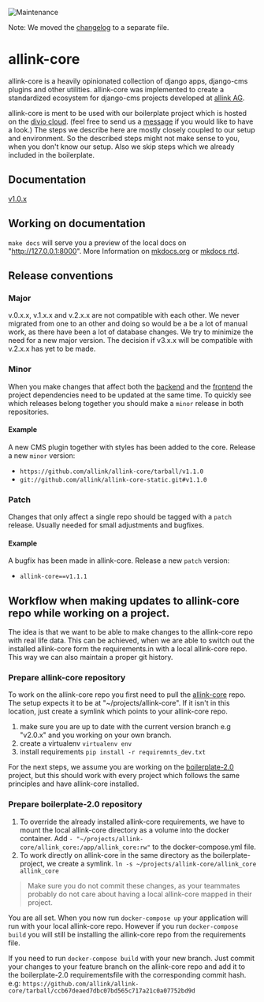![Maintenance](https://img.shields.io/badge/Maintained%3F-no-red.svg)

Note: We moved the [changelog](CHANGELOG.md) to a separate file. 


# allink-core
allink-core is a heavily opinionated collection of django apps, django-cms plugins and other utilities. allink-core was implemented to create a standardized ecosystem for django-cms projects developed at [allink AG](https://www.allink.ch). 

allink-core is ment to be used with our boilerplate project which is hosted on the [divio cloud](https://www.divio.com/en/). (feel free to send us a [message](mailto:itcrowd@allink.ch) if you would like to have a look.)
The steps we describe here are mostly closely coupled to our setup and environment. So the described steps might not make sense to you, when you don't know our setup. Also we skip steps which we already included in the boilerplate.

## Documentation
[v1.0.x](http://allink-core.readthedocs.io/en/v1.0.x/)

## Working on documentation
`make docs` will serve you a preview of the local docs on "http://127.0.0.1:8000". More Information on [mkdocs.org](http://www.mkdocs.org/) or [mkdocs rtd](https://mkdocs.readthedocs.io/en/stable/).

## Release conventions

### Major
v.0.x.x, v.1.x.x and v.2.x.x are not compatible with each other. We never migrated from one to an other and doing so would be a be a lot of manual work, as there have been a lot of database changes. We try to minimize the need for a new major version. The decision if v3.x.x will be compatible with v.2.x.x has yet to be made.

### Minor
When you make changes that affect both the [backend](https://github.com/allink/allink-core) and the [frontend](https://github.com/allink/allink-core-static) the project dependencies need to be updated at the same time. To quickly see which releases belong together you should make a `minor` release in both repositories. 

#### Example
A new CMS plugin together with styles has been added to the core. Release a new `minor` version:

- `https://github.com/allink/allink-core/tarball/v1.1.0`
- `git://github.com/allink/allink-core-static.git#v1.1.0`

### Patch
Changes that only affect a single repo should be tagged with a `patch` release. Usually needed for small adjustments and bugfixes.

#### Example
A bugfix has been made in allink-core. Release a new `patch` version:

- `allink-core==v1.1.1`

## Workflow when making updates to allink-core repo while working on a project.
The idea is that we want to be able to make changes to the allink-core repo with real life data. This can be achieved, when we are able to switch out the installed allink-core form the requirements.in with a local allink-core repo. This way we can also maintain a proper git history.

### Prepare allink-core repository 
To work on the allink-core repo you first need to pull the [allink-core](https://github.com/allink/allink-core) repo. The setup expects it to be at "~/projects/allink-core". If it isn't in this location, just create a symlink which points to your allink-core repo.

1. make sure you are up to date with the current version branch e.g "v2.0.x" and you working on your own branch.
2. create a virtualenv `virtualenv env`
3. install requirements `pip install -r requiremnts_dev.txt`

For the next steps, we assume you are working on the [boilerplate-2.0](https://github.com/allink/boilerplate-2.0) project, but this should work with every project which follows the same principles and have allink-core installed.

### Prepare boilerplate-2.0 repository
1. To override the already installed allink-core requirements, we have to mount the local allink-core directory as a volume into the docker container. Add `- "~/projects/allink-core/allink_core:/app/allink_core:rw"` to the docker-compose.yml file.
2. To work directly on allink-core in the same directory as the boilerplate-project, we create a symlink. `ln -s ~/projects/allink-core/allink_core allink_core`

> Make sure you do not commit these changes, as your teammates probably do not care about having a local allink-core mapped in their project.
  
You are all set. When you now run `docker-compose up` your application will run with your local allink-core repo. However if you run `docker-compose build` you will still be installing the allink-core repo from the requirements file.

If you need to run `docker-compose build` with your new branch. Just commit your changes to your feature branch on the allink-core repo and add it to the boilerplate-2.0 requirementsfile with the corresponding commit hash. e.g: `https://github.com/allink/allink-core/tarball/ccb67deaed7dbc07bd565c717a21c0a07752bd9d`